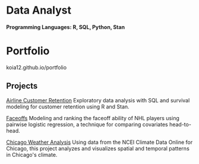 # Data Analyst

#### Programming Languages: R, SQL, Python, Stan

# Portfolio
koia12.github.io/portfolio

## Projects
<a href="https://github.com/koia12/Airline-Customer-Retention">Airline Customer Retention</a>
Exploratory data analysis with SQL and survival modeling for customer retention using R and Stan.

<a href="https://github.com/koia12/Faceoffs">Faceoffs</a>
Modeling and ranking the faceoff ability of NHL players using pairwise logistic regression, a technique for comparing covariates head-to-head.

<a href="https://github.com/koia12/Chicago-Weather-Analysis">Chicago Weather Analysis</a>
Using data from the NCEI Climate Data Online for Chicago, this project analyzes and visualizes spatial and temporal patterns in Chicago's climate.
